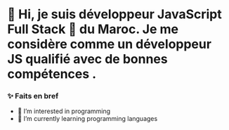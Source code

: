 # 👋 Hi, je suis développeur JavaScript Full Stack 🚀 du Maroc. Je me considère comme un développeur JS qualifié avec de bonnes compétences .
### ✨ Faits en bref 
- 👀 I’m interested in programming
- 🌱 I’m currently learning programming languages
